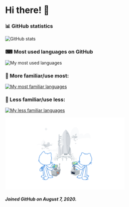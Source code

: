 # Hi there! 👋
### 📊 GitHub statistics
![GitHub stats](https://github-readme-stats.vercel.app/api?username=aspectofjerry&count_private=true&show_icons=true&include_all_commits=true&text_bold=false&bg_color=00000000&icon_color=87ceeb&ring_color=87ceeb&title_color=87ceeb)
### ⌨ Most used languages on GitHub
![My most used languages](https://github-readme-stats.vercel.app/api/top-langs/?username=aspectofjerry&layout=compact&langs_count=10&bg_color=00000000&title_color=87ceeb)

### 📗 More familiar/use most:
[![My most familiar languages](https://skillicons.dev/icons?i=azure,cloudflare,css,discord,bots,git,github,githubactions,html,java,js,md,nodejs,postman,react,sass,vscode&theme=light&perline=10)](https://skillicons.dev)

### 📕 Less familiar/use less:
[![My less familiar languages](https://skillicons.dev/icons?i=arduino,cpp,cs,express,regex,ts&theme=light&perline=10)](https://skillicons.dev)

<img src ="https://github.com/AspectOfJerry/AspectOfJerry/blob/main/images/profile-joined-github.svg" width="384" height="auto">

<h5>Joined GitHub on August 7, 2020.</h5>


<!--
**AspectOfJerry/AspectOfJerry** is a ✨ _special_ ✨ repository because its `README.md` (this file) appears on your GitHub profile.

Here are some ideas to get you started:

- 🔭 I’m currently working on ...
- 🌱 I’m currently learning ...
- 👯 I’m looking to collaborate on ...
- 🤔 I’m looking for help with ...
- 💬 Ask me about ...
- 📫 How to reach me: ...
- 😄 Pronouns: ...
- ⚡ Fun fact: ...
-->

